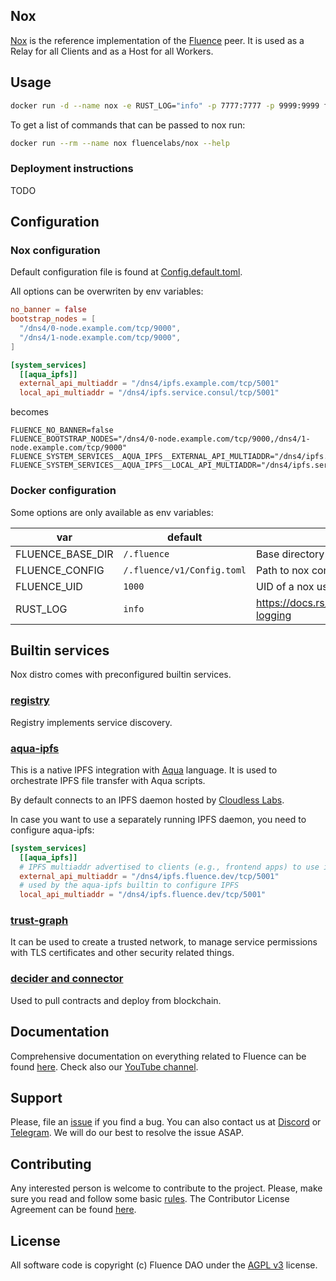 ## Nox

[Nox](https://github.com/fluencelabs/nox) is the reference implementation of the
[Fluence](https://fluence.network) peer. It is used as a Relay for all Clients
and as a Host for all Workers.

## Usage

```bash
docker run -d --name nox -e RUST_LOG="info" -p 7777:7777 -p 9999:9999 fluencelabs/nox
```

To get a list of commands that can be passed to nox run:

```bash
docker run --rm --name nox fluencelabs/nox --help
```

### Deployment instructions

TODO

## Configuration

### Nox configuration

Default configuration file is found at
[Config.default.toml](https://github.com/fluencelabs/nox/tree/master/docker/Config.default.toml).

All options can be overwriten by env variables:

```toml
no_banner = false
bootstrap_nodes = [
  "/dns4/0-node.example.com/tcp/9000",
  "/dns4/1-node.example.com/tcp/9000",
]

[system_services]
  [[aqua_ipfs]]
  external_api_multiaddr = "/dns4/ipfs.example.com/tcp/5001"
  local_api_multiaddr = "/dns4/ipfs.service.consul/tcp/5001"
```

becomes

```shell
FLUENCE_NO_BANNER=false
FLUENCE_BOOTSTRAP_NODES="/dns4/0-node.example.com/tcp/9000,/dns4/1-node.example.com/tcp/9000"
FLUENCE_SYSTEM_SERVICES__AQUA_IPFS__EXTERNAL_API_MULTIADDR="/dns4/ipfs.example.com/tcp/5001"
FLUENCE_SYSTEM_SERVICES__AQUA_IPFS__LOCAL_API_MULTIADDR="/dns4/ipfs.service.consul/tcp/5001"
```

### Docker configuration

Some options are only available as env variables:

| var              | default                    | description                                                    |
| ---------------- | -------------------------- | -------------------------------------------------------------- |
| FLUENCE_BASE_DIR | `/.fluence`                | Base directory for nox persistent data                         |
| FLUENCE_CONFIG   | `/.fluence/v1/Config.toml` | Path to nox config file                                        |
| FLUENCE_UID      | `1000`                     | UID of a nox user who owns persistent data                     |
| RUST_LOG         | `info`                     | https://docs.rs/env_logger/0.10.0/env_logger/#enabling-logging |

## Builtin services

Nox distro comes with preconfigured builtin services.

### [registry](https://github.com/fluencelabs/registry)

Registry implements service discovery.

### [aqua-ipfs](https://github.com/fluencelabs/aqua-ipfs)

This is a native IPFS integration with
[Aqua](https://fluence.dev/docs/aqua-book/introduction) language. It is used to
orchestrate IPFS file transfer with Aqua scripts.

By default connects to an IPFS daemon hosted by
[Cloudless Labs](https://cloudless.dev).

In case you want to use a separately running IPFS daemon, you need to configure
aqua-ipfs:

```toml
[system_services]
  [[aqua_ipfs]]
  # IPFS multiaddr advertised to clients (e.g., frontend apps) to use in uploading files (ipfs.put), managing pins (ipfs.pin) etc
  external_api_multiaddr = "/dns4/ipfs.fluence.dev/tcp/5001"
  # used by the aqua-ipfs builtin to configure IPFS
  local_api_multiaddr = "/dns4/ipfs.fluence.dev/tcp/5001"
```

### [trust-graph](https://github.com/fluencelabs/trust-graph)

It can be used to create a trusted network, to manage service permissions with
TLS certificates and other security related things.

### [decider and connector](https://github.com/fluencelabs/decider)

Used to pull contracts and deploy from blockchain.

## Documentation

Comprehensive documentation on everything related to Fluence can be found
[here](https://fluence.dev/). Check also our
[YouTube channel](https://www.youtube.com/@fluencelabs).

## Support

Please, file an [issue](https://github.com/fluencelabs/nox/issues) if you find a
bug. You can also contact us at [Discord](https://discord.com/invite/5qSnPZKh7u)
or [Telegram](https://t.me/fluence_project). We will do our best to resolve the
issue ASAP.

## Contributing

Any interested person is welcome to contribute to the project. Please, make sure
you read and follow some basic
[rules](https://github.com/fluencelabs/nox/tree/master/CONTRIBUTING.md). The
Contributor License Agreement can be found
[here](https://github.com/fluencelabs/nox/tree/master/FluenceCLA).

## License

All software code is copyright (c) Fluence DAO under the
[AGPL v3](https://github.com/fluencelabs/nox/tree/master/LICENSE) license.

